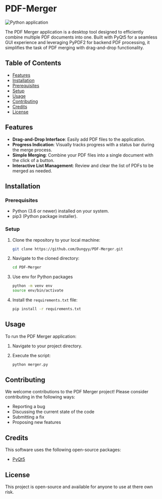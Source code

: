 # PDF-Merger

![Python application](https://img.shields.io/badge/python-application-blue.svg)

The PDF Merger application is a desktop tool designed to efficiently combine multiple PDF documents into one. Built with PyQt5 for a seamless GUI experience and leveraging PyPDF2 for backend PDF processing, it simplifies the task of PDF merging with drag-and-drop functionality.

## Table of Contents

- [Features](#features)
- [Installation](#installation)
- [Prerequisites](#prerequisites)
- [Setup](#setup)
- [Usage](#usage)
- [Contributing](#contributing)
- [Credits](#credits)
- [License](#license)

## Features

- **Drag-and-Drop Interface**: Easily add PDF files to the application.
- **Progress Indication**: Visually tracks progress with a status bar during the merge process.
- **Simple Merging**: Combine your PDF files into a single document with the click of a button.
- **Interactive List Management**: Review and clear the list of PDFs to be merged as needed.

## Installation

### Prerequisites

- Python (3.6 or newer) installed on your system.
- pip3 (Python package installer).

### Setup

1. Clone the repository to your local machine:

    ```bash
    git clone https://github.com/Dungyy/PDF-Merger.git
    ```

2. Navigate to the cloned directory:

    ```bash
    cd PDF-Merger
    ```
    
3. Use env for Python packages

   ```sh 
   python -m venv env
   source env/bin/activate

4. Install the `requirements.txt` file:

    ```bash
    pip install -r requirements.txt  
    ```

## Usage

To run the PDF Merger application:

1. Navigate to your project directory.
2. Execute the script:

    ```bash
    python merger.py
    ```

## Contributing

We welcome contributions to the PDF Merger project! Please consider contributing in the following ways:

- Reporting a bug
- Discussing the current state of the code
- Submitting a fix
- Proposing new features

## Credits

This software uses the following open-source packages:

- [PyQt5](https://riverbankcomputing.com/software/pyqt/intro)

## License

This project is open-source and available for anyone to use at there own risk.

